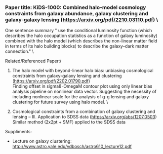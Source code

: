 ### Paper title: KiDS-1000: Combined halo-model cosmology constraints from galaxy abundance, galaxy clustering and galaxy-galaxy lensing (https://arxiv.org/pdf/2210.03110.pdf) \
One sentence summary " use the conditional luminosity function (which describes the halo occupation statistics as a function of galaxy luminosity) combined with the halo model (which describes the non-linear matter field in terms of its halo building blocks) to describe the galaxy–dark matter connection." \

Related/Referenced Paper:\
1. The halo model with beyond-linear halo bias: unbiasing cosmological constraints from galaxy-galaxy lensing and clustering (https://arxiv.org/pdf/2202.01790.pdf) \
Finding offset in sigma8-OmegaM contour plot using only linear bias analysis pipeline on nonlinear data vector. Suggesting the necessity of including nonlinear scale for the analysis of g-g lensing and galaxy clustering for future survey using halo model. \

2. Cosmological constraints from a combination of galaxy clustering and lensing – III. Application to SDSS data (https://arxiv.org/abs/1207.0503) \
Similar method (2x2pt + SMF) applied to the SDSS data

Suppliments:
- Lecture on galaxy clustering: http://www.astro.yale.edu/vdbosch/astro610_lecture12.pdf